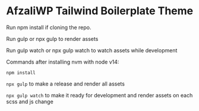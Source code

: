 # AfzaliWP Tailwind Boilerplate Theme
 Run npm install if cloning the repo.
 
 Run gulp or npx gulp to render assets
 
 Run gulp watch or npx gulp watch to watch assets while development

 Commands after installing nvm with node v14:
 
 ```npm install```
 
 ```npx gulp``` to make a release and render all assets
 
 ```npx gulp watch``` to make it ready for development and render assets on each scss and js change
